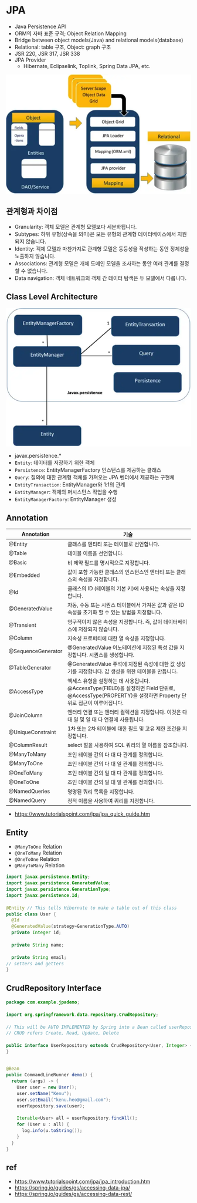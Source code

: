 # JPA
* Java Persistence API
* ORM의 자바 표준 규격; Object Relation Mapping
* Bridge between object models(Java) and relational models(database)
* Relational: table 구조, Object: graph 구조
* JSR 220, JSR 317, JSR 338
* JPA Provider
  * Hibernate, Eclipselink, Toplink, Spring Data JPA, etc.

<img src="images/object_relational_mapping.webp" class="img" alt="ORM">

## 관계형과 차이점
  * Granularity: 객체 모델은 관계형 모델보다 세분화됩니다.
  * Subtypes: 하위 유형(상속을 의미)은 모든 유형의 관계형 데이터베이스에서 지원되지 않습니다.
  * Identity: 객체 모델과 마찬가지로 관계형 모델은 동등성을 작성하는 동안 정체성을 노출하지 않습니다.
  * Associations: 관계형 모델은 개체 도메인 모델을 조사하는 동안 여러 관계를 결정할 수 없습니다.
  * Data navigation: 객체 네트워크의 객체 간 데이터 탐색은 두 모델에서 다릅니다.

## Class Level Architecture
<img src="images/jpa_class_relationships.webp" class="img" alt="JPA Class Relationships">

* javax.persistence.*
* `Entity`: 데이터를 저장하기 위한 객체
* `Persistence`: EntityManagerFactory 인스턴스를 제공하는 클래스
* `Query`: 질의에 대한 관계형 객체를 가져오는 JPA 벤더에서 제공하는 구현체
* `EntityTransaction`: EntityManager와 1:1의 관계
* `EntityManager`: 객체의 퍼시스턴스 작업을 수행
* `EntityManagerFactory`: EntityManager 생성

## Annotation
| Annotation | 기술 |
|---|---|
| @Entity | 클래스를 엔티티 또는 테이블로 선언합니다. |
| @Table | 테이블 이름을 선언합니다. |
| @Basic | 비 제약 필드를 명시적으로 지정합니다. |
| @Embedded | 값이 포함 가능한 클래스의 인스턴스인 엔터티 또는 클래스의 속성을 지정합니다. |
| @Id | 클래스의 ID (테이블의 기본 키)에 사용되는 속성을 지정합니다. |
| @GeneratedValue | 자동, 수동 또는 시퀀스 테이블에서 가져온 값과 같은 ID 속성을 초기화 할 수 있는 방법을 지정합니다. |
| @Transient | 영구적이지 않은 속성을 지정합니다. 즉, 값이 데이터베이스에 저장되지 않습니다. |
| @Column | 지속성 프로퍼티에 대한 열 속성을 지정합니다. |
| @SequenceGenerator | @GeneratedValue 어노테이션에 지정된 특성 값을 지정합니다. 시퀀스를 생성합니다. |
| @TableGenerator | @GeneratedValue 주석에 지정된 속성에 대한 값 생성기를 지정합니다. 값 생성을 위한 테이블을 만듭니다. |
| @AccessType | 액세스 유형을 설정하는 데 사용됩니다. @AccessType(FIELD)을 설정하면 Field 단위로, @AccessType(PROPERTY)을 설정하면 Property 단위로 접근이 이루어집니다. |
| @JoinColumn | 엔터티 연결 또는 엔터티 컬렉션을 지정합니다. 이것은 다 대 일 및 일 대 다 연결에 사용됩니다. |
| @UniqueConstraint | 1차 또는 2차 테이블에 대한 필드 및 고유 제한 조건을 지정합니다. |
| @ColumnResult | select 절을 사용하여 SQL 쿼리의 열 이름을 참조합니다. |
| @ManyToMany | 조인 테이블 간의 다 대 다 관계를 정의합니다. |
| @ManyToOne | 조인 테이블 간의 다 대 일 관계를 정의합니다. |
| @OneToMany | 조인 테이블 간의 일 대 다 관계를 정의합니다. |
| @OneToOne | 조인 테이블 간의 일 대 일 관계를 정의합니다. |
| @NamedQueries | 명명된 쿼리 목록을 지정합니다. |
| @NamedQuery | 정적 이름을 사용하여 쿼리를 지정합니다. |
* https://www.tutorialspoint.com/jpa/jpa_quick_guide.htm

## Entity
* `@ManyToOne` Relation
* `@OneToMany` Relation
* `@OneToOne` Relation
* `@ManyToMany` Relation

```java
import javax.persistence.Entity;
import javax.persistence.GeneratedValue;
import javax.persistence.GenerationType;
import javax.persistence.Id;

@Entity // This tells Hibernate to make a table out of this class
public class User {
  @Id
  @GeneratedValue(strategy=GenerationType.AUTO)
  private Integer id;

  private String name;

  private String email;
// setters and getters
}
```

## CrudRepository Interface
```java
package com.example.jpademo;

import org.springframework.data.repository.CrudRepository;

// This will be AUTO IMPLEMENTED by Spring into a Bean called userRepository
// CRUD refers Create, Read, Update, Delete

public interface UserRepository extends CrudRepository<User, Integer> {
}
```

##
```java
@Bean
public CommandLineRunner demo() {
  return (args) -> {
    User user = new User();
    user.setName("Kenu");
    user.setEmail("kenu.heo@gmail.com");
    userRepository.save(user);

    Iterable<User> all = userRepository.findAll();
    for (User u : all) {
      log.info(u.toString());
    }
  }
}
```


## ref
* https://www.tutorialspoint.com/jpa/jpa_introduction.htm
* https://spring.io/guides/gs/accessing-data-jpa/
* https://spring.io/guides/gs/accessing-data-rest/
